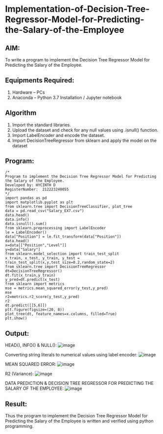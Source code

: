 # Implementation-of-Decision-Tree-Regressor-Model-for-Predicting-the-Salary-of-the-Employee

## AIM:
To write a program to implement the Decision Tree Regressor Model for Predicting the Salary of the Employee.

## Equipments Required:
1. Hardware – PCs
2. Anaconda – Python 3.7 Installation / Jupyter notebook

## Algorithm
1. Import the standard libraries.
2. Upload the dataset and check for any null values using .isnull() function. 
3. Import LabelEncoder and encode the dataset.
4. Import DecisionTreeRegressor from sklearn and apply the model on the dataset

## Program:
```
/*
Program to implement the Decision Tree Regressor Model for Predicting the Salary of the Employee.
Developed by: HYCINTH D
RegisterNumber:  212223240055
*/
import pandas as pd
import matplotlib.pyplot as plt
from sklearn.tree import DecisionTreeClassifier, plot_tree
data = pd.read_csv("Salary_EX7.csv")
data.head()
data.info()
data.isnull().sum()
from sklearn.preprocessing import LabelEncoder
le = LabelEncoder()
data["Position"] = le.fit_transform(data["Position"])
data.head()
x=data[["Position","Level"]]
y=data["Salary"]
from sklearn.model_selection import train_test_split
x_train, x_test, y_train, y_test = train_test_split(x,y,test_size=0.2,random_state=2)
from sklearn.tree import DecisionTreeRegressor
dt=DecisionTreeRegressor()
dt.fit(x_train,y_train)
y_pred=dt.predict(x_test)
from sklearn import metrics
mse = metrics.mean_squared_error(y_test,y_pred)
mse
r2=metrics.r2_score(y_test,y_pred)
r2
dt.predict([[5,6]])
plt.figure(figsize=(20, 8))
plot_tree(dt, feature_names=x.columns, filled=True)
plt.show()
```

## Output:
HEAD(), INFO() & NULL():
![image](https://github.com/user-attachments/assets/c22cc8bc-d14f-4bd8-8c1c-d7d45307de29)


Converting string literals to numerical values using label encoder:
![image](https://github.com/user-attachments/assets/41e7262e-92d6-4895-87ea-06d6f2c9eaa4)


MEAN SQUARED ERROR:
![image](https://github.com/user-attachments/assets/fd0ab218-5d61-4bd5-b598-f616a324dc0d)


R2 (Variance):
![image](https://github.com/user-attachments/assets/a9e550cf-1e3a-4293-8221-dc6e3b88d945)


DATA PREDICTION & DECISION TREE REGRESSOR FOR PREDICTING THE SALARY OF THE EMPLOYEE:
![image](https://github.com/user-attachments/assets/da339180-8173-4a17-8333-9dfa012624a4)

## Result:
Thus the program to implement the Decision Tree Regressor Model for Predicting the Salary of the Employee is written and verified using python programming.
